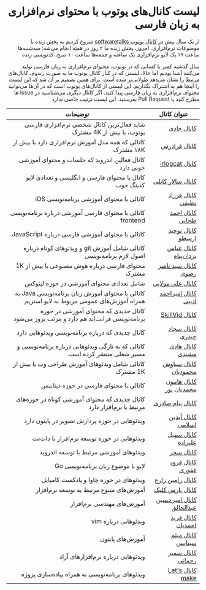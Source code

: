 <div dir="rtl">

# لیست کانال‌های یوتوب با محتوای نرم‌افزاری به زبان فارسی

از یک سال پیش در [کانال یوتوب softwaretalks](https://youtube.com/softwaretalks) شروع کردیم به پخش زنده با موضوعات نرم‌افزاری. امروز، پخش زنده ما ۲ روز در هفته انجام می‌شه: سه‌شنبه‌ها ساعت ۱۹ یک لایو نرم‌افزاری یک ساعته و جمعه‌ها ساعت ۱۰ صبح، کدنویسی زنده

سال گذشته کمتر با کسانی که در یوتوب، محتوای نرم‌افزاری به زبان فارسی تولید می‌کنند آشنا بودیم اما حالا، لیستی که در کنار کانال یوتوب ما به صورت رندوم، کانال‌های مرتبط را نشان می‌دهد طولانی‌تر شده است. برای همین تصمیم بر آن شد که این لیست را اینجا هم به اشتراک بگذاریم. 
این لیستی از کانال‌های یوتوب است که در آن‌ها می‌توانید محتوای نرم‌افزاری به زبان فارسی پیدا کنید. اگر کانال دیگری می‌شناسید در issue ها مطرح کنید یا Pull Request بفرستید. این لیست ترتیب خاصی ندارد




عنوان کانال | توضیحات
--- | ---
[کانال جادی](https://www.youtube.com/channel/UCgKePkWtPuF36bJy0n2cEMQ) | شاید فعال‌ترین کانال شخصی نرم‌افزاری فارسی یوتوب، با بیش از 4K مشترک
[کانال فرادرس](https://www.youtube.com/channel/UCyCTTHN1XuPCzAbB9dLikhw) | کانالی که همه مدل آموزش نرم‌افزاری دارد با بیش از ۱۸K مشترک
[کانال irlogcat](https://www.youtube.com/channel/UCBM3dVa1OK3Mv2Mp2kbzdtA) | کانال فعالین اندروید که جلسات و محتوای آموزشی خوبی دارد
[کانال سالار کابلی](https://www.youtube.com/channel/UCVC0JIvpY1BZ1PBzzZFk63w)  | کانال با محتوای فارسی و انگلیسی و تعدادی لایو کدینگ خوب
[کانال فرزاد نظیفی](https://www.youtube.com/channel/UCsOZYyH_nhPJG5aC5P4fdxg) | کانالی با محتوای آموزشی برنامه‌نویسی iOS
[کانال احمد طحانی](https://www.youtube.com/channel/UC0zTl0iFLUxrJ_hafwdnLsw) | کانالی با محتوای فارسی آموزشی درباره برنامه‌نویسی frontend
[کانال توحید ارسطو](https://www.youtube.com/channel/UCs50hkpCfmHGvKxTY_gP4uA/featured) | کانالی با محتوای آموزشی فارسی درباره JavaScript
[کانال عباس یزدان‌پناه](https://www.youtube.com/channel/UCriDa1A8msrOTmfIFNFOhzA) | کانالی شامل آموزش git و ویدئوهای کوتاه درباره اصول لازم برنامه‌نویسی
[کانال سید ناصر رضوی](https://www.youtube.com/channel/UCNJavFPJ16jeMP3zeviAJbQ) |  محتوای فارسی درباره هوش مصنوعی با بیش از 1K مشترک
[کانال علی مولایی](https://www.youtube.com/channel/UCSecvuDZyO7cQh-C5AXUMQg) | شامل تعدادی محتوای آموزشی در حوزه لینوکس
[کانال امیراحمد ادیبی](https://www.youtube.com/channel/UCbUzynAcuG-JZYE7oI-B2NA) | کانالی با محتوای آموزش زبان برنامه‌نویسی Java به همراه آموزش‌های عمومی مربوط به لایو استریم
[کانال SkillVid](https://www.youtube.com/channel/UC9aYF7SavRo_A9psgpEmw0A) | کانال جدیدی که محتوای آموزشی در حوزه برنامه‌نویسی فرانت‌اند هم دارد و مرتب بروز می‌شود
[کانال سجاد حیدری](https://www.youtube.com/channel/UCYUilKxAgwih1ih4Dj8k_WQ) | کانال جدیدی که درباره برنامه‌نویسی ویدئوهایی دارد
[کانال هادی مشیدی](https://www.youtube.com/channel/UC9L_sf_AUqBuJi1cgCUC1Rw) | کانالی که به تازگی ویدئوهایی درباره برنامه‌نویسی و مسیر شغلی منتشر کرده است
[کانال سیاوش محمودیان](https://www.youtube.com/channel/UCks1-Od_hDk1mvpd8Ku_VQA) | کانالی شامل ویدئوهای آموزش طراحی وب با بیش از 1K مشترک
[کانال هامون محمدیان پور](https://www.youtube.com/channel/UCDVwCl1aKmLQQT1DS8IGDUw) | کانالی با محتوای فارسی در حوزه دیتابیس
[کانال پیام صادری](https://www.youtube.com/channel/UCJKqjAlXrjlWPxY99mkNO0A) | کانال جدیدی که محتوای آموزشی کوتاه در حوزه‌های مرتبط با نرم‌افزار دارد
[کانال آیدین اسلامی](https://www.youtube.com/channel/UCng61h_6CH2FHu9VSsSP1Uw) | ویدئوهایی در حوزه پردازش تصویر در پایتون دارد
[کانال سهیل علیزاده](https://www.youtube.com/channel/UCLHidP5SfcgFjN1BXpwl3fA) | ویدئوهایی در حوزه توسعه نرم‌افزار با دات‌نت
[کانال سحر](https://www.youtube.com/channel/UC7vYWtZShDLheammtHJpOLw) | ویدئوهای آموزشی مرتبط با توسعه اندروید
[کانال فرود غفوری](https://www.youtube.com/channel/UCdtGLDEOsnWlW1IsQFbCAsA) | لایو با موضوع زبان برنامه‌نویسی Go
[کانال رامین زارع](https://www.youtube.com/channel/UCwc1RZzEeELwPel5HFlKpzw/featured) | ویدئوهای در حوزه جاوا و پادکست کامپایل
[کانال پارس کلیک](https://www.youtube.com/user/PersianComputers) | آموزش‌های متنوع مرتبط به توسعه نرم‌افزار
[کانال امیرحسین عبدالخالق](https://www.youtube.com/channel/UCagCnbyplNpFlIg3WqCf0bQ) | آموزش‌های مهندسی نرم‌افزار
[کانال فرید احمدیان](https://www.youtube.com/channel/UCV-q5eC0hjN10KiCYRnVjnw) | ویدئوهایی درباره vim
[کانال میثم سیناپس](https://www.youtube.com/channel/UCdGv2Y_kH7CJJSotJEE4yTA) | آموزش‌های پایتون
[کانال سمیر رحمانی](https://www.youtube.com/channel/UC6KguAaJYvYQXckq3f3jx0w) | ویدئوهایی درباره نرم‌افزارهای آزاد
[کانال Let's make](https://www.youtube.com/channel/UCwkksy1YmPCEMUsEyzHn_Vg) | ویدئوهای برنامه‌نویسی به همراه پیاده‌سازی پروژه
</div>
